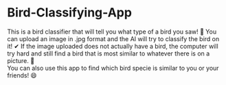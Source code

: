 # Bird-Classifying-App
This is a bird classifier that will tell you what type of a bird you saw! 🦉
You can upload an image in .jpg format and the AI will try to classify the bird on it! ✔ 
If the image uploaded does not actually have a bird, the computer will try hard and still find a bird that is most similar to whatever there is on a picture. 🦆  
You can also use this app to find which bird specie is similar to you or your friends! 😄
